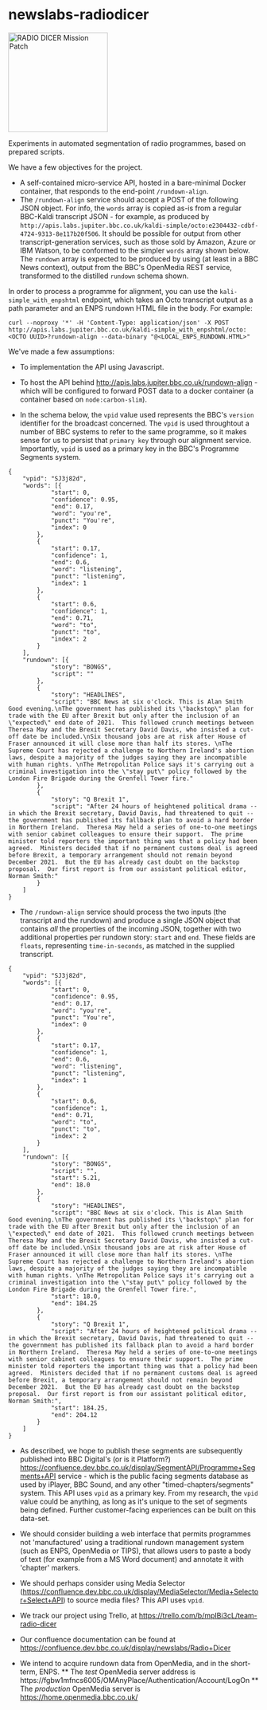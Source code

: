 # newslabs-radiodicer

<img src=https://github.com/bbc/newslabs-radiodicer/raw/master/radiodicer2large.png width=200 alt="RADIO DICER Mission Patch">

Experiments in automated segmentation of radio programmes, based on prepared scripts.

We have a few objectives for the project.

* A self-contained micro-service API, hosted in a bare-minimal Docker container, that responds to the end-point `/rundown-align`.
* The `/rundown-align` service should accept a POST of the following JSON object. For info, the `words` array is copied as-is from a regular BBC-Kaldi transcript JSON - for example, as produced by `http://apis.labs.jupiter.bbc.co.uk/kaldi-simple/octo:e2304432-cdbf-4724-9313-8e117b20f506`. It should be possible for output from other transcript-generation services, such as those sold by Amazon, Azure or IBM Watson, to be conformed to the simpler `words` array shown below. The `rundown` array is expected to be produced by using (at least in a BBC News context), output from the BBC's OpenMedia REST service, transformed to the distilled `rundown` schema shown.

In order to process a programme for alignment, you can use the `kali-simple_with_enpshtml` endpoint, which takes an Octo transcript output as a path parameter and an ENPS rundown HTML file in the body. For example:

```
curl --noproxy '*' -H 'Content-Type: application/json' -X POST http://apis.labs.jupiter.bbc.co.uk/kaldi-simple_with_enpshtml/octo:<OCTO UUID>?rundown-align --data-binary "@<LOCAL_ENPS_RUNDOWN.HTML>"
```

We've made a few assumptions:

* To implementation the API using Javascript.

* To host the API behind http://apis.labs.jupiter.bbc.co.uk/rundown-align - which will be configured to forward POST data to a docker container (a container based on `node:carbon-slim`).

* In the schema below, the `vpid` value used represents the BBC's `version` identifier for the broadcast concerned. The `vpid` is used throughtout a number of BBC systems to refer to the same programme, so it makes sense for us to persist that `primary key` through our alignment service. Importantly, `vpid` is used as a primary key in the BBC's Programme Segments system.

```
{
	"vpid": "SJ3j82d",
	"words": [{
			"start": 0,
			"confidence": 0.95,
			"end": 0.17,
			"word": "you're",
			"punct": "You're",
			"index": 0
		},
		{
			"start": 0.17,
			"confidence": 1,
			"end": 0.6,
			"word": "listening",
			"punct": "listening",
			"index": 1
		},
		{
			"start": 0.6,
			"confidence": 1,
			"end": 0.71,
			"word": "to",
			"punct": "to",
			"index": 2
		}
	],
	"rundown": [{
			"story": "BONGS",
			"script": ""
		},
		{
			"story": "HEADLINES",
			"script": "BBC News at six o'clock. This is Alan Smith Good evening.\nThe government has published its \"backstop\" plan for trade with the EU after Brexit but only after the inclusion of an \"expected\" end date of 2021.  This followed crunch meetings between Theresa May and the Brexit Secretary David Davis, who insisted a cut-off date be included.\nSix thousand jobs are at risk after House of Fraser announced it will close more than half its stores. \nThe Supreme Court has rejected a challenge to Northern Ireland's abortion laws, despite a majority of the judges saying they are incompatible with human rights. \nThe Metropolitan Police says it's carrying out a criminal investigation into the \"stay put\" policy followed by the London Fire Brigade during the Grenfell Tower fire."
		},
		{
			"story": "Q Brexit 1",
			"script": "After 24 hours of heightened political drama -- in which the Brexit secretary, David Davis, had threatened to quit -- the government has published its fallback plan to avoid a hard border in Northern Ireland.  Theresa May held a series of one-to-one meetings with senior cabinet colleagues to ensure their support.  The prime minister told reporters the important thing was that a policy had been agreed.  Ministers decided that if no permanent customs deal is agreed before Brexit, a temporary arrangement should not remain beyond December 2021.  But the EU has already cast doubt on the backstop proposal.  Our first report is from our assistant political editor, Norman Smith:"
		}
	]
}
```

* The `/rundown-align` service should process the two inputs (the transcript and the rundown) and produce a single JSON object that contains *all* the properties of the incoming JSON, together with two additional properties per rundown story: `start` and `end`. These fields are `floats`, representing `time-in-seconds`, as matched in the supplied transcript.

```
{
	"vpid": "SJ3j82d",
	"words": [{
			"start": 0,
			"confidence": 0.95,
			"end": 0.17,
			"word": "you're",
			"punct": "You're",
			"index": 0
		},
		{
			"start": 0.17,
			"confidence": 1,
			"end": 0.6,
			"word": "listening",
			"punct": "listening",
			"index": 1
		},
		{
			"start": 0.6,
			"confidence": 1,
			"end": 0.71,
			"word": "to",
			"punct": "to",
			"index": 2
		}
	],
	"rundown": [{
			"story": "BONGS",
			"script": "",
			"start": 5.21,
			"end": 18.0
		},
		{
			"story": "HEADLINES",
			"script": "BBC News at six o'clock. This is Alan Smith Good evening.\nThe government has published its \"backstop\" plan for trade with the EU after Brexit but only after the inclusion of an \"expected\" end date of 2021.  This followed crunch meetings between Theresa May and the Brexit Secretary David Davis, who insisted a cut-off date be included.\nSix thousand jobs are at risk after House of Fraser announced it will close more than half its stores. \nThe Supreme Court has rejected a challenge to Northern Ireland's abortion laws, despite a majority of the judges saying they are incompatible with human rights. \nThe Metropolitan Police says it's carrying out a criminal investigation into the \"stay put\" policy followed by the London Fire Brigade during the Grenfell Tower fire.",
			"start": 18.0,
			"end": 184.25
		},
		{
			"story": "Q Brexit 1",
			"script": "After 24 hours of heightened political drama -- in which the Brexit secretary, David Davis, had threatened to quit -- the government has published its fallback plan to avoid a hard border in Northern Ireland.  Theresa May held a series of one-to-one meetings with senior cabinet colleagues to ensure their support.  The prime minister told reporters the important thing was that a policy had been agreed.  Ministers decided that if no permanent customs deal is agreed before Brexit, a temporary arrangement should not remain beyond December 2021.  But the EU has already cast doubt on the backstop proposal.  Our first report is from our assistant political editor, Norman Smith:",
			"start": 184.25,
			"end": 204.12
		}
	]
}
```

* As described, we hope to publish these segments are subsequently published into BBC Digital's (or is it Platform?) https://confluence.dev.bbc.co.uk/display/SegmentAPI/Programme+Segments+API service - which is the public facing segments database as used by iPlayer, BBC Sound, and any other "timed-chapters/segments" system. This API uses `vpid` as a primary key. From my research, the `vpid` value could be anything, as long as it's unique to the set of segments being defined. Further customer-facing experiences can be built on this data-set.

* We should consider building a web interface that permits programmes not 'manufactured' using a traditional rundown management system (such as ENPS, OpenMedia or TIPS), that allows users to paste a body of text (for example from a MS Word document) and annotate it with 'chapter' markers.

* We should perhaps consider using Media Selector (https://confluence.dev.bbc.co.uk/display/MediaSelector/Media+Selector+Select+API) to source media files? This API uses `vpid`.

* We track our project using Trello, at https://trello.com/b/mpIBi3cL/team-radio-dicer

* Our confluence documentation can be found at https://confluence.dev.bbc.co.uk/display/newslabs/Radio+Dicer

* We intend to acquire rundown data from OpenMedia, and in the short-term, ENPS.
** The *test* OpenMedia server address is https://fgbw1mfncs6005/OMAnyPlace/Authentication/Account/LogOn
** The *production* OpenMedia server is https://home.openmedia.bbc.co.uk/
